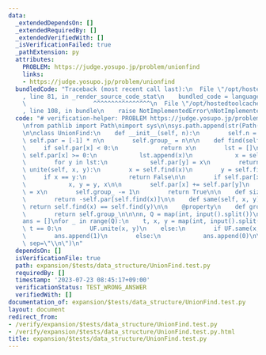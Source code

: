 ```yaml
---
data:
  _extendedDependsOn: []
  _extendedRequiredBy: []
  _extendedVerifiedWith: []
  _isVerificationFailed: true
  _pathExtension: py
  attributes:
    PROBLEM: https://judge.yosupo.jp/problem/unionfind
    links:
    - https://judge.yosupo.jp/problem/unionfind
  bundledCode: "Traceback (most recent call last):\n  File \"/opt/hostedtoolcache/Python/3.11.4/x64/lib/python3.11/site-packages/onlinejudge_verify/documentation/build.py\"\
    , line 81, in _render_source_code_stat\n    bundled_code = language.bundle(\n\
    \                   ^^^^^^^^^^^^^^^^\n  File \"/opt/hostedtoolcache/Python/3.11.4/x64/lib/python3.11/site-packages/onlinejudge_verify/languages/python.py\"\
    , line 108, in bundle\n    raise NotImplementedError\nNotImplementedError\n"
  code: "# verification-helper: PROBLEM https://judge.yosupo.jp/problem/unionfind\n\
    \nfrom pathlib import Path\nimport sys\n\nsys.path.append(str(Path(__file__).resolve().parent.parent.parent.parent))\n\
    \n\nclass UnionFind:\n    def __init__(self, n):\n        self.n = n\n       \
    \ self.par = [-1] * n\n        self.group_ = n\n\n    def find(self, x):\n   \
    \     if self.par[x] < 0:\n            return x\n        lst = []\n        while\
    \ self.par[x] >= 0:\n            lst.append(x)\n            x = self.par[x]\n\
    \        for y in lst:\n            self.par[y] = x\n        return x\n\n    def\
    \ unite(self, x, y):\n        x = self.find(x)\n        y = self.find(y)\n   \
    \     if x == y:\n            return False\n\n        if self.par[x] > self.par[y]:\n\
    \            x, y = y, x\n\n        self.par[x] += self.par[y]\n        self.par[y]\
    \ = x\n        self.group_ -= 1\n        return True\n\n    def size(self, x):\n\
    \        return -self.par[self.find(x)]\n\n    def same(self, x, y):\n       \
    \ return self.find(x) == self.find(y)\n\n    @property\n    def group(self):\n\
    \        return self.group_\n\n\nn, Q = map(int, input().split())\nUF = UnionFind(n)\n\
    ans = []\nfor _ in range(Q):\n    t, x, y = map(int, input().split())\n    if\
    \ t == 0:\n        UF.unite(x, y)\n    else:\n        if UF.same(x, y):\n    \
    \        ans.append(1)\n        else:\n            ans.append(0)\n\nprint(*ans,\
    \ sep=\"\\n\")\n"
  dependsOn: []
  isVerificationFile: true
  path: expansion/$tests/data_structure/UnionFind.test.py
  requiredBy: []
  timestamp: '2023-07-23 08:45:17+09:00'
  verificationStatus: TEST_WRONG_ANSWER
  verifiedWith: []
documentation_of: expansion/$tests/data_structure/UnionFind.test.py
layout: document
redirect_from:
- /verify/expansion/$tests/data_structure/UnionFind.test.py
- /verify/expansion/$tests/data_structure/UnionFind.test.py.html
title: expansion/$tests/data_structure/UnionFind.test.py
---
```

